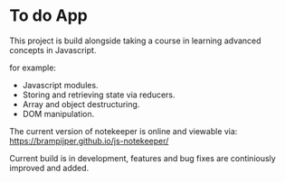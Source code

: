 # To do App

This project is build alongside taking a course in learning advanced concepts in Javascript.

for example:
- Javascript modules.
- Storing and retrieving state via reducers.
- Array and object destructuring.
- DOM manipulation.

The current version of notekeeper is online and viewable via: https://brampijper.github.io/js-notekeeper/

Current build is in development, features and bug fixes are continiously improved and added.